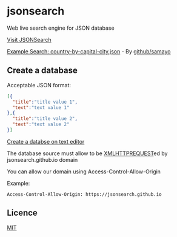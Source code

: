 # jsonsearch
Web live search engine for JSON database

[Visit JSONSearch](https://jsonsearch.github.io/)

[Example Search: country-by-capital-city.json](https://jsonsearch.github.io/jsonsearch/?url=https%3A%2F%2Fraw.githubusercontent.com%2Fjsonsearch%2Fjsonsearch%2Fmain%2Fexamples%2Fcountry-by-capital-city.json&proxied=false) - By [github/samayo](https://github.com/samayo/country-json/blob/master/src/country-by-capital-city.json)

## Create a database
Acceptable JSON format:
```json
[{
  "title":"title value 1",
  "text":"text value 1"
},{
  "title":"title value 2",
  "text":"text value 2"
}]
```
[Create a databse on text editor](https://jsonsearch.github.io/jsonsearch/editor.html)

The database source must allow to be [XMLHTTPREQUEST](https://en.wikipedia.org/wiki/XMLHttpRequest)ed by jsonsearch.github.io domain

You can allow our domain using Access-Control-Allow-Origin

Example:
```
Access-Control-Allow-Origin: https://jsonsearch.github.io
```

## Licence
[MIT](https://github.com/jsonsearch/jsonsearch/blob/main/LICENSE)
